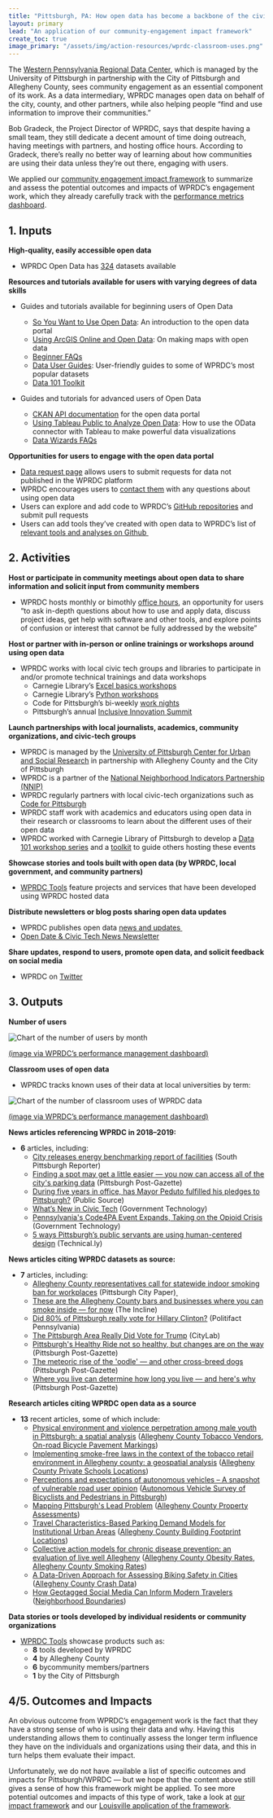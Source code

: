 ```yaml
---
title: "Pittsburgh, PA: How open data has become a backbone of the civic-tech ecosystem"
layout: primary
lead: "An application of our community-engagement impact framework"
create_toc: true
image_primary: "/assets/img/action-resources/wprdc-classroom-uses.png"
---
```


The [Western Pennsylvania Regional Data Center](http://www.wprdc.org/), which is managed by the University of Pittsburgh in partnership with the City of Pittsburgh and Allegheny County, sees community engagement as an essential component of its work. As a data intermediary, WPRDC manages open data on behalf of the city, county, and other partners, while also helping people “find and use information to improve their communities.”  

Bob Gradeck, the Project Director of WPRDC, says that despite having a small team, they still dedicate a decent amount of time doing outreach, having meetings with partners, and hosting office hours. According to Gradeck, there’s really no better way of learning about how communities are using their data unless they’re out there, engaging with users.

We applied our [community engagement impact framework](/action/impact-framework/) to summarize and assess the potential outcomes and impacts of WPRDC’s engagement work, which they already carefully track with the [performance metrics dashboard](https://tools.wprdc.org/analytics/wprdc-dashboard/). 

## 1. Inputs

**High-quality, easily accessible open data**

- WPRDC Open Data has [324](https://data.wprdc.org/dataset) datasets available 

**Resources and tutorials available for users with varying degrees of data skills**

- Guides and tutorials available for beginning users of Open Data
    - [So You Want to Use Open Data](http://www.wprdc.org/news/so-you-want-to-use-open-data/): An introduction to the open data portal
    - [Using ArcGIS Online and Open Data](http://www.wprdc.org/news/using-arcgis-online-and-open-data/): On making maps with open data
    - [Beginner FAQs](http://www.wprdc.org/beginner-faq/)  
    - [Data User Guides](http://tools.wprdc.org/guides/): User-friendly guides to some of WPRDC’s most popular datasets
    - [Data 101 Toolkit](https://docs.google.com/document/d/1VbfIQ80nkaVg87ttPqH4bxsJzBROBSy1VdvOCu_hoP0/edit)

- Guides and tutorials for advanced users of Open Data
    - [CKAN API documentation](https://docs.ckan.org/en/ckan-2.7.0/api/index.html) for the open data portal
    - [Using Tableau Public to Analyze Open Data](http://www.wprdc.org/news/using-tableau-public-to-analyze-open-data/): How to use the OData connector with Tableau to make powerful data visualizations
    - [Data Wizards FAQs](http://wprdc.org/category/wizard-faq)

**Opportunities for users to engage with the open data portal**

- [Data request page](https://data.wprdc.org/datarequest) allows users to submit requests for data not published in the WPRDC platform
- WPRDC encourages users to [contact them](http://www.wprdc.org/contact/) with any questions about using open data
- Users can explore and add code to WPRDC’s [GitHub repositories](https://github.com/WPRDC) and submit pull requests
- Users can add tools they’ve created with open data to WPRDC’s list of [relevant tools and analyses on Github ](https://github.com/WPRDC/list-of-WPRDC-relevant-tools-and-analyses)

## 2. Activities

**Host or participate in community meetings about open data to share information and solicit input from community members**

- WPRDC hosts monthly or bimothly [office hours](https://www.eventbrite.com/e/western-pennsylvania-regional-data-center-office-hours-tickets-65718996287#), an opportunity for users “to ask in-depth questions about how to use and apply data, discuss project ideas, get help with software and other tools, and explore points of confusion or interest that cannot be fully addressed by the website”

**Host or partner with in-person or online trainings or workshops around using open data**

- WPRDC works with local civic tech groups and libraries to participate in and/or promote technical trainings and data workshops
    - Carnegie Library’s [Excel basics workshops](https://www.carnegielibrary.org/event/excel-basics-3/)
    - Carnegie Library’s [Python workshops](https://www.carnegielibrary.org/event/on-ramp-to-python-2/)
    - Code for Pittsburgh’s bi-weekly [work nights](https://www.meetup.com/codeforpgh/events/261694364/)
    - Pittsburgh’s annual [Inclusive Innovation Summit](https://weinnovatepgh.net/inclusive-innovation-summit-2019/)

**Launch partnerships with local journalists, academics, community organizations, and civic-tech groups**

- WPRDC is managed by the [University of Pittsburgh Center for Urban and Social Research](https://ucsur.pitt.edu/) in partnership with Allegheny County and the City of Pittsburgh
- WPRDC is a partner of the [National Neighborhood Indicators Partnership (NNIP)](https://www.neighborhoodindicators.org/)
- WPRDC regularly partners with local civic-tech organizations such as [Code for Pittsburgh](https://codeforpittsburgh.github.io/)
- WPRDC staff work with academics and educators using open data in their research or classrooms to learn about the different uses of their open data
- WPRDC worked with Carnegie Library of Pittsburgh to develop a [Data 101 workshop series](http://www.wprdc.org/news/data-101-toolkit/) and a [toolkit](https://docs.google.com/document/d/1VbfIQ80nkaVg87ttPqH4bxsJzBROBSy1VdvOCu_hoP0/edit) to guide others hosting these events

**Showcase stories and tools built with open data (by WPRDC, local government, and community partners)**

- [WPRDC Tools](https://tools.wprdc.org/) feature projects and services that have been developed using WPRDC hosted data 

**Distribute newsletters or blog posts sharing open data updates**

- WPRDC publishes open data [news and updates ](http://www.wprdc.org/category/news/)
- [Open Date & Civic Tech News Newsletter](http://www.wprdc.org/newsletter/)

**Share updates, respond to users, promote open data, and solicit feedback on social media**

- WPRDC on [Twitter](https://twitter.com/wprdc?ref_src=twsrc%5Egoogle%7Ctwcamp%5Eserp%7Ctwgr%5Eauthor)

## 3. Outputs

**Number of users**

![Chart of the number of users by month](/assets/img/action-resources/wprdc-users.png)

[(image via WPRDC’s performance management dashboard)](https://tools.wprdc.org/analytics/wprdc-dashboard/)

**Classroom uses of open data**

- WPRDC tracks known uses of their data at local universities by term:

![Chart of the number of classroom uses of WPRDC data](/assets/img/action-resources/wprdc-classroom-uses.png)

[(image via WPRDC’s performance management dashboard)](https://tools.wprdc.org/analytics/wprdc-dashboard/)

**News articles referencing WPRDC in 2018–2019:**

- **6** articles, including:
    - [City releases energy benchmarking report of facilities](https://www.sopghreporter.com/story/2019/08/20/news/city-releases-energy-benchmarking-report-of-facilities/20070.html) (South Pittsburgh Reporter)
    - [Finding a spot may get a little easier — you now can access all of the city's parking data](https://www.post-gazette.com/business/tech-news/2019/07/11/open-data-western-pennsylvania-regional-center-pittsburgh-robert-gradeck-university-parking/stories/201907020005) (Pittsburgh Post-Gazette)
    - [During five years in office, has Mayor Peduto fulfilled his pledges to Pittsburgh?](https://www.publicsource.org/during-five-years-in-office-has-mayor-peduto-fulfilled-his-pledges-to-pittsburgh/) (Public Source)
    - [What’s New in Civic Tech](https://www.govtech.com/civic/Whats-New-in-Civic-Tech-Illinois-Maps-New-Health-Data.html) (Government Technology)
    - [Pennsylvania's Code4PA Event Expands, Taking on the Opioid Crisis](https://www.govtech.com/civic/Pennsylvanias-Code4PA-Event-Expands-Taking-on-the-Opioid-Crisis.html) (Government Technology)
    - [5 ways Pittsburgh’s public servants are using human-centered design](https://technical.ly/2018/10/02/open-data-pgh-robert-burack-5-ways-pittsburghs-public-servants-are-using-human-centered-design/) (Technical.ly)

**News articles citing WPRDC datasets as source:**

- **7** articles, including:
    - [Allegheny County representatives call for statewide indoor smoking ban for workplaces](https://www.pghcitypaper.com/pittsburgh/allegheny-county-representatives-call-for-statewide-indoor-smoking-ban-for-workplaces/Content?oid=10609362) (Pittsburgh City Paper)[ ](https://www.pghcitypaper.com/pittsburgh/allegheny-county-representatives-call-for-statewide-indoor-smoking-ban-for-workplaces/Content?oid=10609362)
    - [These are the Allegheny County bars and businesses where you can smoke inside — for now](https://archive.theincline.com/2017/05/09/these-are-the-allegheny-county-bars-and-businesses-where-you-can-smoke-inside-for-now/) (The Incline)
    - [Did 80% of Pittsburgh really vote for Hillary Clinton?](https://www.politifact.com/pennsylvania/statements/2017/jun/02/bill-peduto/did-80-percent-pittsburgh-really-vote-hillary-clin/) (Politifact Pennsylvania)
    - [The Pittsburgh Area Really Did Vote for Trump](https://www.citylab.com/equity/2017/06/peduto-trump-election-paris-climate-change/529029/) (CityLab)
    - [Pittsburgh's Healthy Ride not so healthy, but changes are on the way](https://www.post-gazette.com/local/city/2017/07/17/healthy-ride-pittsburgh-bike-rentals-bikeshare-programs-pa/stories/201707170010) (Pittsburgh Post-Gazette)
    - [The meteoric rise of the 'oodle' — and other cross-breed dogs](https://www.post-gazette.com/local/region/2017/09/25/dogs-goldendoodles-labradoodles-morkies-cocker-spaniels-jack-russels-pets/stories/201709250008) (Pittsburgh Post-Gazette)
    - [Where you live can determine how long you live — and here's why](https://www.post-gazette.com/news/health/2017/08/28/Pittsburgh-lifespan-linked-health-income-education-McKeesport-Upper-St-Clair-where-live/stories/201708110129) (Pittsburgh Post-Gazette)

**Research articles citing WPRDC open data as a source**

- **13** recent articles, some of which include:
    - [Physical environment and violence perpetration among male youth in Pittsburgh: a spatial analysis](https://injuryprevention.bmj.com/content/early/2019/07/12/injuryprev-2019-043356.abstract) ([Allegheny County Tobacco Vendors](https://data.wprdc.org/dataset/allegheny-county-tobacco-vendors), [On-road Bicycle Pavement Markings](https://data.wprdc.org/dataset/on-road-bicycle-pavement-markings))
    - [Implementing smoke-free laws in the context of the tobacco retail environment in Allegheny county: a geospatial analysis](http://d-scholarship.pitt.edu/36331/) ([Allegheny County Private Schools Locations](https://data.wprdc.org/dataset/allegheny-county-private-schools-locations))
    - [Perceptions and expectations of autonomous vehicles – A snapshot of vulnerable road user opinion](https://www.sciencedirect.com/science/article/pii/S0040162518316603) ([Autonomous Vehicle Survey of Bicyclists and Pedestrians in Pittsburgh](https://data.wprdc.org/dataset/autonomous-vehicle-survey-of-bicyclists-and-pedestrians))
    - [Mapping Pittsburgh's Lead Problem](http://d-scholarship.pitt.edu/33273/) ([Allegheny County Property Assessments](https://data.wprdc.org/dataset/property-assessments))
    - [Travel Characteristics-Based Parking Demand Models for Institutional Urban Areas](http://d-scholarship.pitt.edu/35481/) ([Allegheny County Building Footprint Locations](https://data.wprdc.org/dataset/allegheny-county-building-footprint-locations))
    - [Collective action models for chronic disease prevention: an evaluation of live well Allegheny](http://d-scholarship.pitt.edu/36268/) ([Allegheny County Obesity Rates](https://catalog.data.gov/dataset/allegheny-county-obesity-rates), [Allegheny County Smoking Rates](https://catalog.data.gov/dataset/allegheny-county-smoking-rates)) 
    - [A Data-Driven Approach for Assessing Biking Safety in Cities](https://arxiv.org/pdf/1902.05015) ([Allegheny County Crash Data](https://catalog.data.gov/dataset/allegheny-county-crash-data))
    - [How Geotagged Social Media Can Inform Modern Travelers](https://kilthub.cmu.edu/articles/How_Geotagged_Social_Media_Can_Inform_Modern_Travelers/6719870) ([Neighborhood Boundaries](https://data.wprdc.org/dataset/neighborhoods1))

**Data stories or tools developed by individual residents or community organizations**

- [WPRDC Tools](https://tools.wprdc.org/) showcase products such as: 
    - **8** tools developed by WPRDC 
    - **4** by Allegheny County
    - **6** bycommunity members/partners
    - **1** by the City of Pittsburgh

## 4/5. Outcomes and Impacts

An obvious outcome from WPRDC’s engagement work is the fact that they have a strong sense of who is using their data and why. Having this understanding allows them to continually assess the longer term influence they have on the individuals and organizations using their data, and this in turn helps them evaluate their impact.

Unfortunately, we do not have available a list of specific outcomes and impacts for Pittsburgh/WPRDC — but we hope that the content above still gives a sense of how this framework might be applied. To see more potential outcomes and impacts of this type of work, take a look at [our impact framework](/action/impact-framework/) and our [Louisville application of the framework](/action/impact-framework/louisville/).
